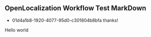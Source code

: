## OpenLocalization Workflow Test MarkDown
* 01d4a1b8-1920-4077-95d0-c301804b8bfa 
thanks!

Hello world